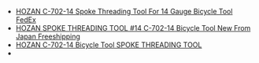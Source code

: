 - [HOZAN C-702-14 Spoke Threading Tool For 14 Gauge Bicycle Tool FedEx](https://www.ebay.com/itm/195907191400)
- [HOZAN SPOKE THREADING TOOL #14 C-702-14 Bicycle Tool New From Japan Freeshipping](https://www.ebay.com/itm/286121039426)
- [HOZAN C-702-14 Bicycle Tool SPOKE THREADING TOOL](https://www.ebay.com/itm/355536339414)
- [](url)
